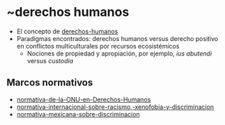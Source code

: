 # ~derechos humanos

* El concepto de [derechos-humanos](derechos-humanos.md)
* Paradigmas encontrados: derechos humanos versus derecho positivo en conflictos multiculturales por recursos ecosistémicos
  * Nociones de propiedad y apropiación, por ejemplo, *ius abutendi* versus *custodia*

## Marcos normativos

* [normativa-de-la-ONU-en-Derechos-Humanos](normativa-de-la-ONU-en-Derechos-Humanos.md)
* [normativa-internacional-sobre-racismo,-xenofobia-y-discriminacion](normativa-internacional-sobre-racismo,-xenofobia-y-discriminacion.md)
* [normativa-mexicana-sobre-discriminacion](normativa-mexicana-sobre-discriminacion.md)
